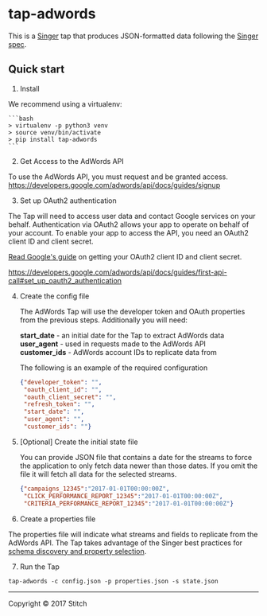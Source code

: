 # tap-adwords

This is a [Singer](https://singer.io) tap that produces JSON-formatted data following the [Singer spec](https://github.com/singer-io/getting-started/blob/master/SPEC.md).


## Quick start

1. Install

  We recommend using a virtualenv:

    ```bash
    > virtualenv -p python3 venv
    > source venv/bin/activate
    > pip install tap-adwords
    ```

2. Get Access to the AdWords API

  To use the AdWords API, you must request and be granted access.
https://developers.google.com/adwords/api/docs/guides/signup

3. Set up OAuth2 authentication

  The Tap will need to access user data and contact Google services on your behalf. Authentication via OAuth2 allows your app to operate on behalf of your account. To enable your app to access the API, you need an OAuth2 client ID and client secret.

  [Read Google's guide](https://developers.google.com/adwords/api/docs/guides/first-api-call#set_up_oauth2_authentication) on getting your OAuth2 client ID and client secret.

  https://developers.google.com/adwords/api/docs/guides/first-api-call#set_up_oauth2_authentication

4. Create the config file

    The AdWords Tap will use the developer token and OAuth properties from the previous steps. Additionally you will need:

      **start_date** - an initial date for the Tap to extract AdWords data  
      **user_agent** - used in requests made to the AdWords API  
      **customer_ids** - AdWords account IDs to replicate data from

    The following is an example of the required configuration

    ```json
    {"developer_token": "",
     "oauth_client_id": "",
     "oauth_client_secret": "",
     "refresh_token": "",
     "start_date": "",
     "user_agent": "",
     "customer_ids": ""}
    ```

5. [Optional] Create the initial state file

    You can provide JSON file that contains a date for the streams to force the application to only fetch data newer than those dates. If you omit the file it will fetch all data for the selected streams.

    ```json
    {"campaigns_12345":"2017-01-01T00:00:00Z",
     "CLICK_PERFORMANCE_REPORT_12345":"2017-01-01T00:00:00Z",
     "CRITERIA_PERFORMANCE_REPORT_12345":"2017-01-01T00:00:00Z"}
    ```

6. Create a properties file

  The properties file will indicate what streams and fields to replicate from the AdWords API. The Tap takes advantage of the Singer best practices for [schema discovery and property selection](https://github.com/singer-io/getting-started/blob/master/BEST_PRACTICES.md#schema-discovery-and-property-selection).


7. Run the Tap

  `tap-adwords -c config.json -p properties.json -s state.json`

---

Copyright &copy; 2017 Stitch
